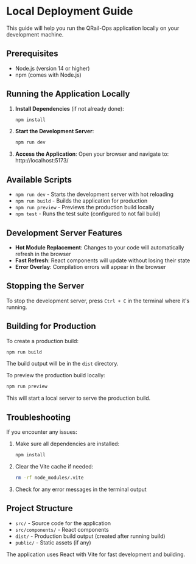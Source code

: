# Local Deployment Guide

This guide will help you run the QRail-Ops application locally on your development machine.

## Prerequisites

- Node.js (version 14 or higher)
- npm (comes with Node.js)

## Running the Application Locally

1. **Install Dependencies** (if not already done):
   ```bash
   npm install
   ```

2. **Start the Development Server**:
   ```bash
   npm run dev
   ```

3. **Access the Application**:
   Open your browser and navigate to: http://localhost:5173/

## Available Scripts

- `npm run dev` - Starts the development server with hot reloading
- `npm run build` - Builds the application for production
- `npm run preview` - Previews the production build locally
- `npm test` - Runs the test suite (configured to not fail build)

## Development Server Features

- **Hot Module Replacement**: Changes to your code will automatically refresh in the browser
- **Fast Refresh**: React components will update without losing their state
- **Error Overlay**: Compilation errors will appear in the browser

## Stopping the Server

To stop the development server, press `Ctrl + C` in the terminal where it's running.

## Building for Production

To create a production build:

```bash
npm run build
```

The build output will be in the `dist` directory.

To preview the production build locally:

```bash
npm run preview
```

This will start a local server to serve the production build.

## Troubleshooting

If you encounter any issues:

1. Make sure all dependencies are installed:
   ```bash
   npm install
   ```

2. Clear the Vite cache if needed:
   ```bash
   rm -rf node_modules/.vite
   ```

3. Check for any error messages in the terminal output

## Project Structure

- `src/` - Source code for the application
- `src/components/` - React components
- `dist/` - Production build output (created after running build)
- `public/` - Static assets (if any)

The application uses React with Vite for fast development and building.